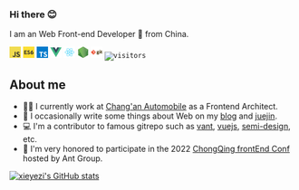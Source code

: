 ### Hi there 😊

I am an Web Front-end Developer 🚀 from China.

<code><img height="20" src="https://raw.githubusercontent.com/github/explore/80688e429a7d4ef2fca1e82350fe8e3517d3494d/topics/javascript/javascript.png"></code>
<code><img height="20" src="https://raw.githubusercontent.com/github/explore/80688e429a7d4ef2fca1e82350fe8e3517d3494d/topics/es6/es6.png"></code>
<code><img height="20" src="https://raw.githubusercontent.com/github/explore/80688e429a7d4ef2fca1e82350fe8e3517d3494d/topics/typescript/typescript.png"></code>
<code><img height="20" src="https://raw.githubusercontent.com/github/explore/80688e429a7d4ef2fca1e82350fe8e3517d3494d/topics/vue/vue.png"></code>
<code><img height="20" src="https://raw.githubusercontent.com/github/explore/80688e429a7d4ef2fca1e82350fe8e3517d3494d/topics/react/react.png"></code>
<code><img height="20" src="https://raw.githubusercontent.com/github/explore/80688e429a7d4ef2fca1e82350fe8e3517d3494d/topics/nodejs/nodejs.png"></code>
<code><img height="20" src="https://raw.githubusercontent.com/github/explore/80688e429a7d4ef2fca1e82350fe8e3517d3494d/topics/git/git.png"></code>
<code>![visitors](https://api.visitor.plantree.me/visitor-badge/pv?label=visitor&namespace=xieyezi666&key=index.html&color=blue)</code>

## About me

- 🧑‍💻 I currently work at [Chang'an Automobile](http://www.globalchangan.com/) as a Frontend Architect.
- 📝 I occasionally write some things about Web on my [blog](https://xieyezi.github.io/) and [juejin](https://juejin.cn/user/4248168660738606/posts).
- 💻 I'm a contributor to famous gitrepo such as [vant](https://github.com/youzan/vant), [vuejs](https://github.com/vuejs-translations/docs-zh-cn), [semi-design](https://github.com/DouyinFE/semi-design), etc.
- 🥳 I'm very honored to participate in the 2022 [ChongQing frontEnd Conf](https://www.bilibili.com/video/BV1Nm4y1F7B9/?spm_id_from=333.999.0.0&vd_source=7d4ab4d0bf50b77649072c430bd684fd) hosted by Ant Group.

[![xieyezi's GitHub stats](https://github-readme-stats.vercel.app/api?username=xieyezi)]()
